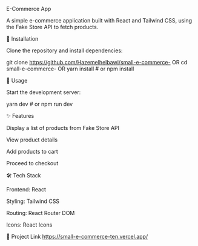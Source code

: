E-Commerce App

A simple e-commerce application built with React and Tailwind CSS, using the Fake Store API to fetch products.

🚀 Installation

Clone the repository and install dependencies:

git clone https://github.com/Hazemelhelbawi/small-e-commerce- OR 
cd small-e-commerce-  OR
yarn install  # or npm install

📖 Usage

Start the development server:

yarn dev  # or npm run dev

✨ Features

Display a list of products from Fake Store API

View product details

Add products to cart

Proceed to checkout

🛠 Tech Stack

Frontend: React

Styling: Tailwind CSS

Routing: React Router DOM

Icons: React Icons

🔗 Project Link
https://small-e-commerce-ten.vercel.app/
